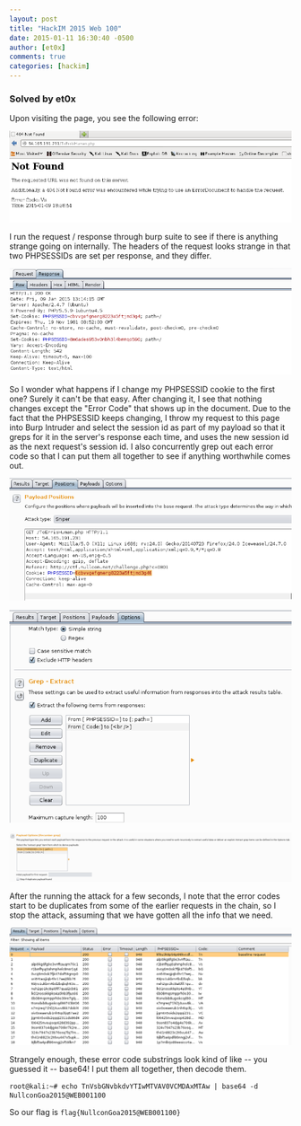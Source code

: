 ```yaml
---
layout: post
title: "HackIM 2015 Web 100"
date: 2015-01-11 16:30:40 -0500
author: [et0x]
comments: true
categories: [hackim]
---
```


### Solved by et0x

Upon visiting the page, you see the following error:

![](/images/2015/hackim/web100/1.png)

I run the request / response through burp suite to see if there is anything strange going on internally.  The headers of the request looks strange in that two PHPSESSIDs are set per response, and they differ.

![](/images/2015/hackim/web100/2.png)

So I wonder what happens if I change my PHPSESSID cookie to the first one?  Surely it can't be that easy.  After changing it, I see that nothing changes except the "Error Code" that shows up in the document.
Due to the fact that the PHPSESSID keeps changing, I throw my request to this page into Burp Intruder and select the session id as part of my payload so that it greps for it in the server's response each time, and uses the new session id as the next request's session id.  I also concurrently grep out each error code so that I can put them all together to see if anything worthwhile comes out.

![](/images/2015/hackim/web100/3.png)

![](/images/2015/hackim/web100/4.png)

![](/images/2015/hackim/web100/5.png)


After the running the attack for a few seconds, I note that the error codes start to be duplicates from some of the earlier requests in the chain, so I stop the attack, assuming that we have gotten all the info that we need.

![](/images/2015/hackim/web100/6.png)

Strangely enough, these error code substrings look kind of like -- you guessed it -- base64!  I put them all together, then decode them.

```
root@kali:~# echo TnVsbGNvbkdvYTIwMTVAV0VCMDAxMTAw | base64 -d
NullconGoa2015@WEB001100
```
So our flag is `flag{NullconGoa2015@WEB001100}`


